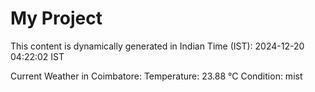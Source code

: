 # My Project

This content is dynamically generated in Indian Time (IST): 2024-12-20 04:22:02 IST


Current Weather in Coimbatore:
Temperature: 23.88 °C
Condition: mist
